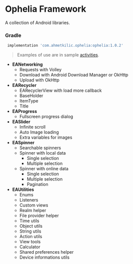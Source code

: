 # Ophelia Framework 
A collection of Android libraries.


### Gradle
```gradle
 implementation 'com.ahmetkilic.ophelia:ophelia:1.0.2'
```

> Examples of use are in sample [activities](https://github.com/Kartega/kartega-ophelia-android/tree/master/app/src/main/java/com/ahmetkilic/eaframework).


- **EANetworking**
  * Requests with Volley
  * Download with Android Download Manager or OkHttp
  * Upload with OkHttp
- **EARecycler**
  * EARecyclerView with load more callback
  * BaseHolder
  * ItemType
  * Title
- **EAProgress**
  * Fullscreen progress dialog
- **EASlider**
  * Infinite scroll
  * Auto Image loading
  * Extra variables for images
- **EASpinner**
  * Searchable spinners
  * Spinner with local data
    - Single selection
    - Multiple selection
  * Spinner with online data
    - Single selection
    - Multiple selection
    - Pagination
- **EAUtilities**
  * Enums
  * Listeners
  * Custom views
  * Realm helper
  * File provider helper
  * Time utils
  * Object utils
  * String utils
  * Action utils
  * View tools
  * Calculator
  * Shared preferences helper
  * Device informations utils
